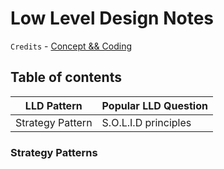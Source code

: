 # Low Level Design Notes

`Credits` - [Concept &amp;&amp; Coding](https://www.youtube.com/@ConceptandCoding/about)

## Table of contents

| LLD Pattern      | Popular LLD Question |
| ---------------- | -------------------- |
| Strategy Pattern | S.O.L.I.D principles |

### Strategy Patterns
